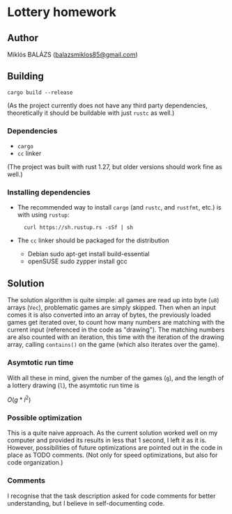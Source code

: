 # Lottery homework

## Author

Miklós BALÁZS (balazsmiklos85@gmail.com)

## Building

    cargo build --release

(As the project currently does not have any third party dependencies,
theoretically it should be buildable with just `rustc` as well.)

### Dependencies

* `cargo`
* `cc` linker

(The project was built with rust 1.27, but older versions should work fine as
well.)

### Installing dependencies

* The recommended way to install `cargo` (and `rustc`, and `rustfmt`, etc.) is
with using `rustup`:
    
        curl https://sh.rustup.rs -sSf | sh

* The `cc` linker should be packaged for the distribution
    * Debian
            sudo apt-get install build-essential
    * openSUSE
            sudo zypper install gcc

## Solution

The solution algorithm is quite simple: all games are read up into byte (`u8`)
arrays (`Vec`), problematic games are simply skipped. Then when an input comes
it is also converted into an array of bytes, the previously loaded games get
iterated over, to count how many numbers are matching with the current input
(referenced in the code as "drawing"). The matching numbers are also counted
with an iteration, this time with the iteration of the drawing array, calling
`contains()` on the game (which also iterates over the game).

### Asymtotic run time

With all these in mind, given the number of the games (`g`), and the length of
a lottery drawing (`l`), the asymtotic run time is

$O(g * l ^ 2)$

### Possible optimization

This is a quite naive approach. As the current solution worked well on my
computer and provided its results in less that 1 second, I left it as it is.
However, possibilities of future optimizations are pointed out in the code in
place as TODO comments. (Not only for speed optimizations, but also for code
organization.)

### Comments

I recognise that the task description asked for code comments for better
understanding, but I believe in self-documenting code.
